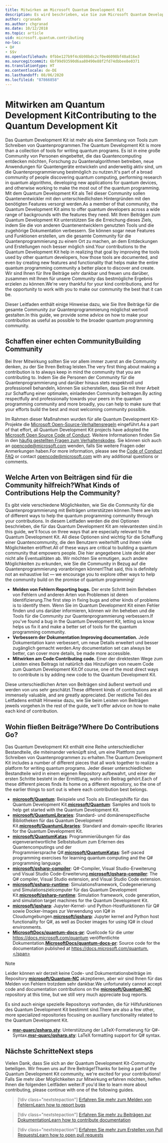 ```yaml
---
title: Mitwirken am Microsoft Quantum Development Kit
description: Es wird beschrieben, wie Sie zum Microsoft Quantum Development Kit und zur Quantum-Entwicklercommunity beitragen können.
author: cgranade
ms.author: chgranad
ms.date: 10/12/2018
ms.topic: article
uid: microsoft.quantum.contributing
no-loc:
- Q#
- $$v
ms.openlocfilehash: 0fbbe127b9f4c6b98bdc2cf0e46098bf40a816e3
ms.sourcegitcommit: 6bf99d93590d6aa80490e88f2fd74dbbee8e0371
ms.translationtype: HT
ms.contentlocale: de-DE
ms.lasthandoff: 08/06/2020
ms.locfileid: "87866858"
---
```

# <a name="contributing-to-the-quantum-development-kit"></a><span data-ttu-id="58cff-103">Mitwirken am Quantum Development Kit</span><span class="sxs-lookup"><span data-stu-id="58cff-103">Contributing to the Quantum Development Kit</span></span>

<span data-ttu-id="58cff-104">Das Quantum Development Kit ist mehr als eine Sammlung von Tools zum Schreiben von Quantenprogrammen.</span><span class="sxs-lookup"><span data-stu-id="58cff-104">The Quantum Development Kit is more than a collection of tools for writing quantum programs.</span></span>
<span data-ttu-id="58cff-105">Es ist in eine große Community von Personen eingebettet, die das Quantencomputing entdecken möchten, Forschung zu Quantenalgorithmen betreiben, neue Anwendungen für Quantengeräte entwickeln und anderweitig aktiv sind, um die Quantenprogrammierung bestmöglich zu nutzen.</span><span class="sxs-lookup"><span data-stu-id="58cff-105">It's part of a broad community of people discovering quantum computing, performing research in quantum algorithms, developing new applications for quantum devices, and otherwise working to make the most out of the quantum programming.</span></span>
<span data-ttu-id="58cff-106">Mit dem Quantum Development Kit als Teil dieser Community sollen Quantenentwickler mit den unterschiedlichsten Hintergründen mit den benötigten Features versorgt werden.</span><span class="sxs-lookup"><span data-stu-id="58cff-106">As a member of that community, the Quantum Development Kit aims to offer quantum developers across a wide range of backgrounds with the features they need.</span></span>
<span data-ttu-id="58cff-107">Mit Ihren Beiträgen zum Quantum Development Kit unterstützen Sie die Erreichung dieses Ziels, indem Sie die von anderen Quantenentwicklern genutzten Tools und die zugehörige Dokumentation verbessern. Sie können sogar neue Features und Funktionen erstellen, um die gesamte Community für die Quantenprogrammierung zu einem Ort zu machen, an dem Entdeckungen und Erstellungen noch besser möglich sind.</span><span class="sxs-lookup"><span data-stu-id="58cff-107">Your contributions to the Quantum Development Kit help in realizing that goal by improving the tools used by other quantum developers, how those tools are documented, and even by creating new features and functionality that helps make the entire quantum programming community a better place to discover and create.</span></span>
<span data-ttu-id="58cff-108">Wir sind Ihnen für Ihre Beiträge sehr dankbar und freuen uns darüber, zusammen mit Ihnen für unsere Community das bestmögliche Ergebnis erzielen zu können.</span><span class="sxs-lookup"><span data-stu-id="58cff-108">We're very thankful for your kind contributions, and for the opportunity to work with you to make our community the best that it can be.</span></span> 

<span data-ttu-id="58cff-109">Dieser Leitfaden enthält einige Hinweise dazu, wie Sie Ihre Beiträge für die gesamte Community zur Quantenprogrammierung möglichst wertvoll gestalten.</span><span class="sxs-lookup"><span data-stu-id="58cff-109">In this guide, we provide some advice on how to make your contribution as useful as possible to the broader quantum programming community.</span></span>

## <a name="building-community"></a><span data-ttu-id="58cff-110">Schaffen einer echten Community</span><span class="sxs-lookup"><span data-stu-id="58cff-110">Building Community</span></span>

<span data-ttu-id="58cff-111">Bei Ihrer Mitwirkung sollten Sie vor allem immer zuerst an die Community denken, zu der Sie Ihren Beitrag leisten.</span><span class="sxs-lookup"><span data-stu-id="58cff-111">The very first thing about making a contribution is to always keep in mind the community that you are contributing to.</span></span>
<span data-ttu-id="58cff-112">Indem Sie die Personen der Community für die Quantenprogrammierung und darüber hinaus stets respektvoll und professionell behandeln, können Sie sicherstellen, dass Sie mit Ihrer Arbeit zur Schaffung einer optimalen, einladenden Community beitragen.</span><span class="sxs-lookup"><span data-stu-id="58cff-112">By acting respectfully and professionally towards your peers in the quantum programming community and more broadly, you can help to make sure that your efforts build the best and most welcoming community possible.</span></span>

<span data-ttu-id="58cff-113">Im Rahmen dieser Maßnahmen wurden für alle Quantum Development Kit-Projekte die [Microsoft Open-Source-Verhaltensregeln](https://opensource.microsoft.com/codeofconduct/) eingeführt.</span><span class="sxs-lookup"><span data-stu-id="58cff-113">As a part of that effort, all Quantum Development Kit projects have adopted the [Microsoft Open Source Code of Conduct](https://opensource.microsoft.com/codeofconduct/).</span></span>
<span data-ttu-id="58cff-114">Weitere Informationen finden Sie in den [häufig gestellten Fragen zum Verhaltenskodex](https://opensource.microsoft.com/codeofconduct/faq/). Sie können sich auch an [opencode@microsoft.com](mailto:opencode@microsoft.com) wenden, falls Sie weitere Fragen oder Anmerkungen haben.</span><span class="sxs-lookup"><span data-stu-id="58cff-114">For more information, please see the [Code of Conduct FAQ](https://opensource.microsoft.com/codeofconduct/faq/) or contact [opencode@microsoft.com](mailto:opencode@microsoft.com) with any additional questions or comments.</span></span>

## <a name="what-kinds-of-contributions-help-the-community"></a><span data-ttu-id="58cff-115">Welche Arten von Beiträgen sind für die Community hilfreich?</span><span class="sxs-lookup"><span data-stu-id="58cff-115">What Kinds of Contributions Help the Community?</span></span>

<span data-ttu-id="58cff-116">Es gibt viele verschiedene Möglichkeiten, wie Sie die Community für die Quantenprogrammierung mit Beiträgen unterstützen können.</span><span class="sxs-lookup"><span data-stu-id="58cff-116">There are lots of different ways to help the quantum programming community through your contributions.</span></span>
<span data-ttu-id="58cff-117">In diesem Leitfaden werden die drei Optionen beschrieben, die für das Quantum Development Kit am relevantesten sind.</span><span class="sxs-lookup"><span data-stu-id="58cff-117">In this guide, we'll focus on three ways that are especially relevant to the Quantum Development Kit.</span></span>
<span data-ttu-id="58cff-118">All diese Optionen sind wichtig für die Schaffung einer Quantencommunity, die den Benutzern weiterhilft und ihnen viele Möglichkeiten eröffnet.</span><span class="sxs-lookup"><span data-stu-id="58cff-118">All of these ways are critical to building a quantum community that empowers people.</span></span>
<span data-ttu-id="58cff-119">Die hier angegebene Liste deckt aber nicht alle Eventualitäten ab. Wir möchten Sie ermutigen, auch andere Möglichkeiten zu erkunden, wie Sie die Community in Bezug auf die Quantenprogrammierung voranbringen können!</span><span class="sxs-lookup"><span data-stu-id="58cff-119">That said, this is definitely not an exhaustive list — we encourage you to explore other ways to help the community build on the promise of quantum programming!</span></span>

- <span data-ttu-id="58cff-120">**Melden von Fehlern**:</span><span class="sxs-lookup"><span data-stu-id="58cff-120">**Reporting bugs.**</span></span> <span data-ttu-id="58cff-121">Der erste Schritt beim Beheben von Fehlern und anderen Arten von Problemen ist deren Identifizierung.</span><span class="sxs-lookup"><span data-stu-id="58cff-121">The first step in fixing bugs and other kinds of problems is to identify them.</span></span> <span data-ttu-id="58cff-122">Wenn Sie im Quantum Development Kit einen Fehler finden und uns darüber informieren, können wir ihn beheben und die Tools für die Community zur Quantenprogrammierung verbessern.</span><span class="sxs-lookup"><span data-stu-id="58cff-122">If you've found a bug in the Quantum Development Kit, letting us know helps us fix it and make a better set of tools for the quantum programming community.</span></span>
- <span data-ttu-id="58cff-123">**Verbessern der Dokumentation**:</span><span class="sxs-lookup"><span data-stu-id="58cff-123">**Improving documentation.**</span></span> <span data-ttu-id="58cff-124">Jede Dokumentation kann verbessert, um neue Details erweitert und besser zugänglich gemacht werden.</span><span class="sxs-lookup"><span data-stu-id="58cff-124">Any documentation set can always be better, can cover more details, be made more accessible.</span></span>
- <span data-ttu-id="58cff-125">**Mitwirken am Code**:</span><span class="sxs-lookup"><span data-stu-id="58cff-125">**Contributing code.**</span></span> <span data-ttu-id="58cff-126">Einer der direktesten Wege zum Leisten eines Beitrags ist natürlich das Hinzufügen von neuem Code zum Quantum Development Kit.</span><span class="sxs-lookup"><span data-stu-id="58cff-126">Of course, one of the most direct ways to contribute is by adding new code to the Quantum Development Kit.</span></span>

<span data-ttu-id="58cff-127">Diese unterschiedlichen Arten von Beiträgen sind äußerst wertvoll und werden von uns sehr geschätzt.</span><span class="sxs-lookup"><span data-stu-id="58cff-127">These different kinds of contributions are all immensely valuable, and are greatly appreciated.</span></span>
<span data-ttu-id="58cff-128">Der restliche Teil des Leitfadens enthält Hinweise dazu, wie Sie beim Leisten von Beiträgen jeweils vorgehen.</span><span class="sxs-lookup"><span data-stu-id="58cff-128">In the rest of the guide, we'll offer advice on how to make each kind of contribution.</span></span>

## <a name="where-do-contributions-go"></a><span data-ttu-id="58cff-129">Wohin fließen Beiträge?</span><span class="sxs-lookup"><span data-stu-id="58cff-129">Where Do Contributions Go?</span></span>

<span data-ttu-id="58cff-130">Das Quantum Development Kit enthält eine Reihe unterschiedlicher Bestandteile, die miteinander verknüpft sind, um eine Plattform zum Schreiben von Quantenprogrammen zu erhalten.</span><span class="sxs-lookup"><span data-stu-id="58cff-130">The Quantum Development Kit includes a number of different pieces that all work together to realize a platform for writing quantum programs.</span></span>
<span data-ttu-id="58cff-131">Jeder dieser unterschiedlichen Bestandteile wird in einem eigenen Repository aufbewahrt, und einer der ersten Schritte besteht in der Ermittlung, wohin ein Beitrag gehört.</span><span class="sxs-lookup"><span data-stu-id="58cff-131">Each of these different pieces finds its home on a different repository, so the one of the earlier things to sort out is where each contribution best belongs.</span></span>

- <span data-ttu-id="58cff-132">[**microsoft/Quantum**](https://github.com/Microsoft/Quantum): Beispiele und Tools als Einstiegshilfe für das Quantum Development Kit.</span><span class="sxs-lookup"><span data-stu-id="58cff-132">[**microsoft/Quantum**](https://github.com/Microsoft/Quantum): Samples and tools to help get started with the Quantum Development Kit.</span></span>
- <span data-ttu-id="58cff-133">[**microsoft/QuantumLibraries**](https://github.com/Microsoft/QuantumLibraries): Standard- und domänenspezifische Bibliotheken für das Quantum Development Kit.</span><span class="sxs-lookup"><span data-stu-id="58cff-133">[**microsoft/QuantumLibraries**](https://github.com/Microsoft/QuantumLibraries): Standard and domain-specific libraries for the Quantum Development Kit.</span></span>
- <span data-ttu-id="58cff-134">[**microsoft/QuantumKatas**](https://github.com/Microsoft/QuantumKatas): Programmierübungen für das eigenverantwortliche Selbststudium zum Erlernen des Quantencomputings und der Programmiersprache Q#.</span><span class="sxs-lookup"><span data-stu-id="58cff-134">[**microsoft/QuantumKatas**](https://github.com/Microsoft/QuantumKatas): Self-paced programming exercises for learning quantum computing and the Q# programming language.</span></span>
- <span data-ttu-id="58cff-135">[**microsoft/qsharp-compiler**](https://github.com/microsoft/qsharp-compiler): Q#-Compiler, Visual Studio-Erweiterung und Visual Studio Code-Erweiterung.</span><span class="sxs-lookup"><span data-stu-id="58cff-135">[**microsoft/qsharp-compiler**](https://github.com/microsoft/qsharp-compiler): The Q# compiler, Visual Studio extension, and Visual Studio Code extension.</span></span>
- <span data-ttu-id="58cff-136">[**microsoft/qsharp-runtime**](https://github.com/microsoft/qsharp-runtime): Simulationsframework, Codegenerierung und Simulationszielcomputer für das Quantum Development Kit.</span><span class="sxs-lookup"><span data-stu-id="58cff-136">[**microsoft/qsharp-runtime**](https://github.com/microsoft/qsharp-runtime): Simulation framework, code generation, and simulation target machines for the Quantum Development Kit.</span></span>
- <span data-ttu-id="58cff-137">[**microsoft/iqsharp**](https://github.com/microsoft/iqsharp): Jupyter-Kernel- und Python-Hostfunktionen für Q# sowie Docker-Images zur Verwendung von IQ# in Cloudumgebungen.</span><span class="sxs-lookup"><span data-stu-id="58cff-137">[**microsoft/iqsharp**](https://github.com/microsoft/iqsharp): Jupyter kernel and Python host functionality for Q#, as well as Docker images for using IQ# in cloud environments.</span></span>
- <span data-ttu-id="58cff-138">[**MicrosoftDocs/quantum-docs-pr**](https://github.com/MicrosoftDocs/quantum-docs-pr): Quellcode für die unter https://docs.microsoft.com/quantum veröffentlichte Dokumentation.</span><span class="sxs-lookup"><span data-stu-id="58cff-138">[**MicrosoftDocs/quantum-docs-pr**](https://github.com/MicrosoftDocs/quantum-docs-pr): Source code for the documentation published at https://docs.microsoft.com/quantum.</span></span>

> [!NOTE]
> <span data-ttu-id="58cff-139">Leider können wir derzeit keine Code- und Dokumentationsbeiträge im Repository [**microsoft/Quantum-NC**](https://github.com/microsoft/Quantum-NC) akzeptieren, aber wir sind Ihnen für das Melden von Fehlern trotzdem sehr dankbar.</span><span class="sxs-lookup"><span data-stu-id="58cff-139">We unfortunately cannot accept code and documentation contributions on the [**microsoft/Quantum-NC**](https://github.com/microsoft/Quantum-NC) repository at this time, but we still very much appreciate bug reports.</span></span>

<span data-ttu-id="58cff-140">Es sind auch einige spezielle Repositorys vorhanden, die für Hilfsfunktionen des Quantum Development Kit bestimmt sind.</span><span class="sxs-lookup"><span data-stu-id="58cff-140">There are also a few other, more specialized repositories focusing on auxiliary functionality related to the Quantum Development Kit.</span></span>

- <span data-ttu-id="58cff-141">[**msr-quarc/qsharp.sty**](https://github.com/msr-quarc/qsharp.sty): Unterstützung der LaTeX-Formatierung für Q#-Syntax.</span><span class="sxs-lookup"><span data-stu-id="58cff-141">[**msr-quarc/qsharp.sty**](https://github.com/msr-quarc/qsharp.sty): LaTeX formatting support for Q# syntax.</span></span>

## <a name="next-steps"></a><span data-ttu-id="58cff-142">Nächste Schritte</span><span class="sxs-lookup"><span data-stu-id="58cff-142">Next steps</span></span>

<span data-ttu-id="58cff-143">Vielen Dank, dass Sie sich an der Quantum Development Kit-Community beteiligen. Wir freuen uns auf Ihre Beiträge!</span><span class="sxs-lookup"><span data-stu-id="58cff-143">Thanks for being a part of the Quantum Development Kit community, we're excited for your contributions!</span></span>
<span data-ttu-id="58cff-144">Falls Sie mehr über Möglichkeiten zur Mitwirkung erfahren möchten, helfen Ihnen die folgenden Leitfäden weiter.</span><span class="sxs-lookup"><span data-stu-id="58cff-144">If you'd like to learn more about contributing, please continue with one of the following guides.</span></span>

> [!div class="nextstepaction"]
> [<span data-ttu-id="58cff-145">Erfahren Sie mehr zum Melden von Fehlern</span><span class="sxs-lookup"><span data-stu-id="58cff-145">Learn how to report bugs</span></span>](xref:microsoft.quantum.contributing.reporting)

> [!div class="nextstepaction"]
> [<span data-ttu-id="58cff-146">Erfahren Sie mehr zu Beiträgen zur Dokumentation</span><span class="sxs-lookup"><span data-stu-id="58cff-146">Learn how to contribute documentation</span></span>](xref:microsoft.quantum.contributing.docs)

> [!div class="nextstepaction"]
> [<span data-ttu-id="58cff-147">Erfahren Sie mehr zum Erstellen von Pull Requests</span><span class="sxs-lookup"><span data-stu-id="58cff-147">Learn how to open pull requests</span></span>](xref:microsoft.quantum.contributing.pulls)
